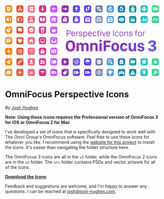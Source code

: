 ![Screenshot](src/v3/github-header.png)

# OmniFocus Perspective Icons

By [Josh Hughes](http://josh-hughes.com)

**Note: Using these icons requires the Professional version of OmniFocus 3 for iOS or OmniFocus 2 for Mac**

I've developed a set of icons that is specifically designed to work well with The Omni Group's OmniFocus software. Feel free to use these icons for whatever you like. I recommend using the [website for this project](http://omnifocusicons.josh-hughes.com) to install the icons. It's easier than navigating the folder structure here.

The OmniFocus 3 icons are all in the `v3` folder, while the OmniFocus 2 icons are in the `v2` folder. The `src` folder contains PSDs and vector artwork for all of the icons.

**[Download the Icons](https://github.com/deaghean/omnifocus-perspective-icons/archive/master.zip)**

Feedback and suggestions are welcome, and I'm happy to answer any questions. I can be reached at [josh@josh-hughes.com](mailto:josh@josh-hughes.com).
